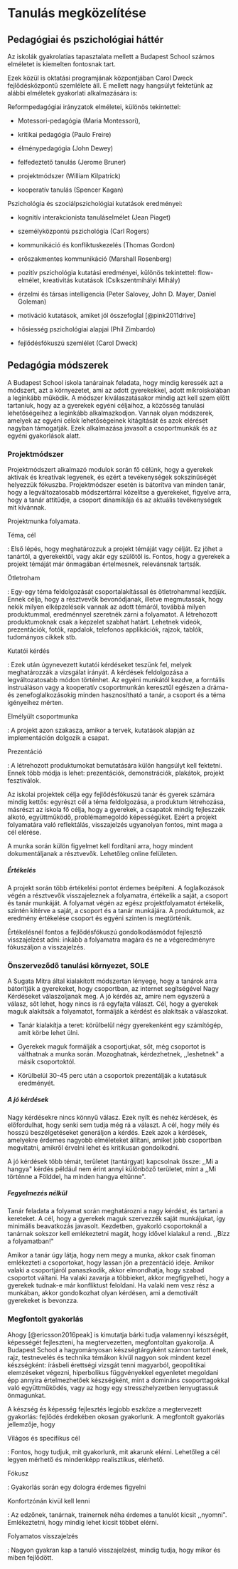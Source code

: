Tanulás megközelítése
=====================

Pedagógiai és pszichológiai háttér
----------------------------------

Az iskolák gyakrolatias tapasztalata mellett a Budapest School számos
elméletet is kiemelten fontosnak tart.

Ezek közül is oktatási programjának központjában Carol Dweck
fejlődésközpontű szemlélete áll. E mellett nagy hangsúlyt fektetünk az
alábbi elméletek gyakorlati alkalmazására is:

Reformpedagógiai irányzatok elméletei, különös tekintettel:

-   Motessori-pedagógia (Maria Montessori),

-   kritikai pedagógia (Paulo Freire)

-   élménypedagógia (John Dewey)

-   felfedeztető tanulás (Jerome Bruner)

-   projektmódszer (William Kilpatrick)

-   kooperatív tanulás (Spencer Kagan)

Pszichológia és szociálpszichológiai kutatások eredményei:

-   kognitív interakcionista tanuláselmélet (Jean Piaget)

-   személyközpontú pszichológia (Carl Rogers)

-   kommunikáció és konfliktuskezelés (Thomas Gordon)

-   erőszakmentes kommunikáció (Marshall Rosenberg)

-   pozitív pszichológia kutatási eredményei, különös tekintettel:
    flow-elmélet, kreativitás kutatások (Csíkszentmihályi Mihály)

-   érzelmi és társas intelligencia (Peter Salovey, John D. Mayer,
    Daniel Goleman)

-   motiváció kutatások, amiket jól összefoglal [@pink2011drive]

-   hősiesség pszichológiai alapjai (Phil Zimbardo)

-   fejlődésfókuszú szemlélet (Carol Dweck)

Pedagógia módszerek
-------------------

A Budapest School iskola tanárainak feladata, hogy mindig keressék azt a
módszert, azt a környezetet, ami az adott gyerekekkel, adott
mikroiskolában a leginkább működik. A módszer kiválaszatásakor mindig
azt kell szem előtt tartaniuk, hogy az a gyerekek egyéni céljaihoz, a
közösség tanulási lehetőségeihez a leginkább alkalmazkodjon. Vannak
olyan módszerek, amelyek az egyéni célok lehetőségeinek kitágítását és
azok elérését nagyban támogatják. Ezek alkalmazása javasolt a
csoportmunkák és az egyéni gyakorlások alatt.

### Projektmódszer

Projektmódszert alkalmazó modulok során fő célünk, hogy a gyerekek
aktivak és kreatívak legyenek, és ezért a tevékenységek sokszinűségét
helyezzük fókuszba. Projektmódszer esetén is bátorítva van minden tanár,
hogy a legváltozatosabb módszertárral közelítse a gyerekeket, figyelve
arra, hogy a tanár attitűdje, a csoport dinamikája és az aktuális
tevékenységek mit kívánnak.

Projektmunka folyamata.

Téma, cél

:   Első lépés, hogy meghatározzuk a projekt témáját vagy célját. Ez
    jöhet a tanártól, a gyerekektől, vagy akár egy szülőtől is. Fontos,
    hogy a gyerekek a projekt témáját már önmagában értelmesnek,
    relevánsnak tartsák.

Ötletroham

:   Egy-egy téma feldolgozását csoportalakítással és ötletrohammal
    kezdjük. Ennek célja, hogy a résztvevők bevonódjanak, illetve
    megmutassák, hogy nekik milyen elképzeléseik vannak az adott
    témáról, továbbá milyen produktummal, eredménnyel szeretnék zárni a
    folyamatot. A létrehozott produktumoknak csak a képzelet szabhat
    határt. Lehetnek videók, prezentációk, fotók, rapdalok, telefonos
    applikációk, rajzok, tablók, tudományos cikkek stb.

Kutatói kérdés

:   Ezek után úgynevezett kutatói kérdéseket teszünk fel, melyek
    meghatározzák a vizsgálat irányát. A kérdések feldolgozása a
    legváltozatosabb módon történhet. Az egyéni munkától kezdve, a
    forntális instruáláson vagy a kooperatív csoportmunkán keresztűl
    egészen a dráma- és zenefoglalkozásokig minden hasznosítható a
    tanár, a csoport és a téma igényeihez mérten.

Elmélyült csoportmunka

:   A projekt azon szakasza, amikor a tervek, kutatások alapján az
    implementáción dolgozik a csapat.

Prezentáció

:   A létrehozott produktumokat bemutatására külön hangsúlyt kell
    fektetni. Ennek több módja is lehet: prezentációk, demonstrációk,
    plakátok, projekt fesztiválok.

Az iskolai projektek célja egy fejlődésfókuszú tanár és gyerek számára
mindig kettős: egyrészt cél a téma feldolgozása, a produktum
létrehozása, másrészt az iskola fő célja, hogy a gyerekek, a csapatok
mindig fejleszzék alkotó, együttműködő, problémamegoldó képességüket.
Ezért a projekt folyamatára való reflektálás, visszajelzés ugyanolyan
fontos, mint maga a cél elérése.

A munka során külön figyelmet kell fordítani arra, hogy mindent
dokumentáljanak a résztvevők. Lehetőleg online felületen.

##### Értékelés

A projekt során több értékelési pontot érdemes beépíteni. A
foglalkozások végén a résztvevők visszajeleznek a folyamatra, értékelik
a saját, a csoport és tanár munkáját. A folyamat végén az egész
projektfolyamatot értékelik, szintén kitérve a saját, a csoport és a
tanár munkájára. A produktumok, az eredmény értékelése csoport és egyéni
szinten is megtörténik.

Értékelésnél fontos a fejlődésfókuszú gondolkodásmódot fejlesztő
visszajelzést adni: inkább a folyamatra magára és ne a végeredményre
fókuszáljon a visszajelzés.

### Önszerveződő tanulási környezet, SOLE

A Sugata Mitra által kialakított módszertan lényege, hogy a tanárok arra
bátorítják a gyerekeket, hogy csoportban, az internet segítségével Nagy
Kérdéseket válaszoljanak meg. A jó kérdés az, amire nem egyszerű a
válasz, sőt lehet, hogy nincs is rá egyfajta választ. Cél, hogy a
gyerekek maguk alakítsák a folyamatot, formálják a kérdést és alakítsák
a válaszokat.

-   Tanár kialakítja a teret: körülbelül négy gyerekenként egy
    számítógép, amit körbe lehet ülni.

-   Gyerekek maguk formálják a csoportjukat, sőt, még csoportot is
    válthatnak a munka során. Mozoghatnak, kérdezhetnek, ,,leshetnek" a
    másik csoportoktól.

-   Körülbelül 30-45 perc után a csoportok prezentálják a kutatásuk
    eredményét.

##### A jó kérdések

Nagy kérdésekre nincs könnyű válasz. Ezek nyílt és nehéz kérdések, és
előfordulhat, hogy senki sem tudja még rá a választ. A cél, hogy mély és
hosszú beszélgetéseket generáljon a kérdés. Ezek azok a kérdések,
amelyekre érdemes nagyobb elméleteket állítani, amiket jobb csoportban
megvitatni, amikről érvelni lehet és kritikusan gondolkodni.

A jó kérdések több témát, területet (tantárgyat) kapcsolnak össze: ,,Mi
a hangya" kérdés például nem érint annyi különböző területet, mint a
,,Mi történne a Földdel, ha minden hangya eltünne".

##### Fegyelmezés nélkül

Tanár feladata a folyamat során meghatározni a nagy kérdést, és tartani
a kereteket. A cél, hogy a gyerekek maguk szervezzék saját munkájukat,
így minimális beavatkozás javasolt. Kezdetben, gyakorló csoportoknál a
tanárnak sokszor kell emlékeztetni magát, hogy idővel kialakul a rend.
,,Bízz a folyamatban!"

Amikor a tanár úgy látja, hogy nem megy a munka, akkor csak finoman
emlékezteti a csoportokat, hogy lassan jön a prezentáció ideje. Amikor
valaki a csoportjáról panaszkodik, akkor elmondhatja, hogy szabad
csoportot váltani. Ha valaki zavarja a többieket, akkor megfigyelheti,
hogy a gyerekek tudnak-e már konfliktust feloldani. Ha valaki nem vesz
rész a munkában, akkor gondolkozhat olyan kérdésen, ami a demotivált
gyerekeket is bevonzza.

### Megfontolt gyakorlás

Ahogy [@ericsson2016peak] is kimutatja bárki tudja valamennyi készségét,
képességét fejleszteni, ha megtervezetten, megfontoltan gyakorolja. A
Budapest School a hagyományosan készségtárgyként számon tartott ének,
rajz, testnevelés és technika témákon kívül nagyon sok mindent kezel
készségként: írásbeli érettségi vizsgát tenni magyarból, geopolitikai
elemzéseket végezni, hiperbolikus függvényekkel egyenletet megoldani épp
annyira értelmezhetőek készségként, mint a domináns csoporttagokkal való
együttműködés, vagy az hogy egy stresszhelyzetben lenyugtassuk
önmagunkat.

A készség és képesség fejlesztés legjobb eszköze a megtervezett
gyakorlás: fejlődés érdekében okosan gyakorlunk. A megfontolt gyakorlás
jellemzője, hogy

Világos és specifikus cél

:   Fontos, hogy tudjuk, mit gyakorlunk, mit akarunk elérni. Lehetőleg a
    cél legyen mérhető és mindenképp realisztikus, elérhető.

Fókusz

:   Gyakorlás során egy dologra érdemes figyelni

Konfortzónán kivül kell lenni

:   Az edzőnek, tanárnak, trainernek néha érdemes a tanulót kicsit
    ,,nyomni". Emlékeztetni, hogy mindig lehet kicsit többet elérni.

Folyamatos visszajelzés

:   Nagyon gyakran kap a tanuló visszajelzést, mindig tudja, hogy mikor
    és miben fejlődött.
